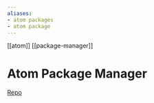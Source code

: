 ```yaml
---
aliases: 
- atom packages
- atom package
---
```


[[atom]] [[package-manager]] 
# Atom Package Manager

[Repo](https://github.com/atom/apm)

